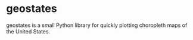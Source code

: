 # geostates

geostates is a small Python library for quickly plotting choropleth maps of the United States.
